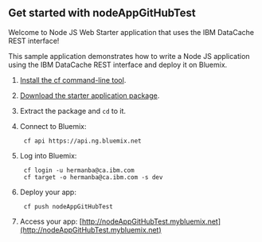 Get started with nodeAppGitHubTest
-----------------------------------

Welcome to Node JS Web Starter application that uses the IBM DataCache REST interface!

This sample application demonstrates how to write a Node JS application using the IBM DataCache REST interface and deploy it on Bluemix.

1. [Install the cf command-line tool](https://www.ng.bluemix.net/docs/#starters/BuildingWeb.html#install_cf).
2. [Download the starter application package](https://ace.ng.bluemix.net:443/rest/../rest/apps/bfa3229b-f412-4a0a-89db-369d7436de3b/starter-download).
3. Extract the package and `cd` to it.
4. Connect to Bluemix:

		cf api https://api.ng.bluemix.net

5. Log into Bluemix:

		cf login -u hermanba@ca.ibm.com
		cf target -o hermanba@ca.ibm.com -s dev
		
6. Deploy your app:

		cf push nodeAppGitHubTest

7. Access your app: [http://nodeAppGitHubTest.mybluemix.net](http://nodeAppGitHubTest.mybluemix.net)
